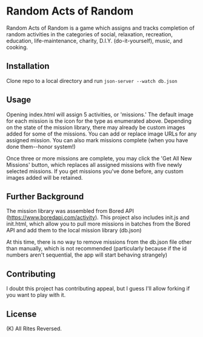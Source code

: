 # Random Acts of Random

Random Acts of Random is a game which assigns and tracks completion of random activities in the categories of social, relaxation, recreation, education, life-maintenance, charity, D.I.Y. (do-it-yourself), music, and cooking.

## Installation

Clone repo to a local directory and run `json-server --watch db.json`

## Usage

Opening index.html will assign 5 activities, or 'missions.' The default image for each mission is
the icon for the type as enumerated above. Depending on the state of the mission library, there may already be custom images added for some of the missions. You can add or replace image URLs for any assigned mission. You can also mark missions complete (when you have done them--honor system!)

Once three or more missions are complete, you may click the 'Get All New Missions' button, which replaces all assigned missions with five newly selected missions. If you get missions you've done before, any custom images added will be retained.

## Further Background

The mission library was assembled from Bored API (https://www.boredapi.com/activity). This project also includes init.js and init.html, which allow you to pull more missions in batches from the Bored API and add them to the local mission library (db.json)

At this time, there is no way to remove missions from the db.json file other than manually, which is not recommended (particularly because if the id numbers aren't sequential, the app will start behaving strangely)
## Contributing
I doubt this project has contributing appeal, but I guess I'll allow forking if you want to play with it.
## License
(K) All Rites Reversed.